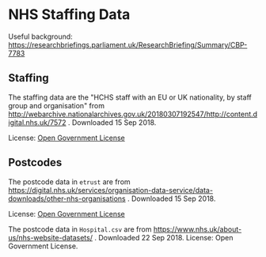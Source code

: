 # NHS Staffing Data

Useful background: https://researchbriefings.parliament.uk/ResearchBriefing/Summary/CBP-7783

## Staffing

The staffing data are the "HCHS staff with an EU or UK nationality, by staff group and organisation" from http://webarchive.nationalarchives.gov.uk/20180307192547/http://content.digital.nhs.uk/7572 . Downloaded 15 Sep 2018.

License: [Open Government License](https://digital.nhs.uk/about-nhs-digital/terms-and-conditions#8-your-use-of-nhs-digital-content)

## Postcodes

The postcode data in `etrust` are from https://digital.nhs.uk/services/organisation-data-service/data-downloads/other-nhs-organisations . Downloaded 15 Sep 2018.

License: [Open Government License](https://digital.nhs.uk/about-nhs-digital/terms-and-conditions#8-your-use-of-nhs-digital-content)

The postcode data in `Hospital.csv` are from https://www.nhs.uk/about-us/nhs-website-datasets/ . Downloaded 22 Sep 2018. License: Open Government License.
